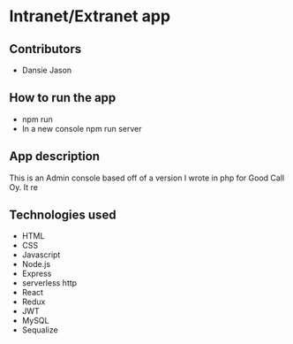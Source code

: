 # Intranet/Extranet app

## Contributors
- Dansie Jason
    

## How to run the app
- npm run
- In a new console npm run server

## App description
This is an Admin console based off of a version I wrote in php for Good Call Oy. It re

## Technologies used
- HTML
- CSS
- Javascript
- Node.js
- Express
- serverless http
- React
- Redux
- JWT
- MySQL
- Sequalize
